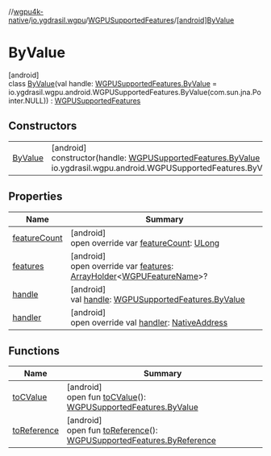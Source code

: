 //[wgpu4k-native](../../../../index.md)/[io.ygdrasil.wgpu](../../index.md)/[WGPUSupportedFeatures](../index.md)/[[android]ByValue](index.md)

# ByValue

[android]\
class [ByValue](index.md)(val handle: [WGPUSupportedFeatures.ByValue](../../../io.ygdrasil.wgpu.android/-w-g-p-u-supported-features/-by-value/index.md) = io.ygdrasil.wgpu.android.WGPUSupportedFeatures.ByValue(com.sun.jna.Pointer.NULL)) : [WGPUSupportedFeatures](../index.md)

## Constructors

| | |
|---|---|
| [ByValue](-by-value.md) | [android]<br>constructor(handle: [WGPUSupportedFeatures.ByValue](../../../io.ygdrasil.wgpu.android/-w-g-p-u-supported-features/-by-value/index.md) = io.ygdrasil.wgpu.android.WGPUSupportedFeatures.ByValue(com.sun.jna.Pointer.NULL)) |

## Properties

| Name | Summary |
|---|---|
| [featureCount](feature-count.md) | [android]<br>open override var [featureCount](feature-count.md): [ULong](https://kotlinlang.org/api/core/kotlin-stdlib/kotlin/-u-long/index.html) |
| [features](features.md) | [android]<br>open override var [features](features.md): [ArrayHolder](../../../ffi/-array-holder/index.md)&lt;[WGPUFeatureName](../../-w-g-p-u-feature-name/index.md)&gt;? |
| [handle](handle.md) | [android]<br>val [handle](handle.md): [WGPUSupportedFeatures.ByValue](../../../io.ygdrasil.wgpu.android/-w-g-p-u-supported-features/-by-value/index.md) |
| [handler](handler.md) | [android]<br>open override val [handler](handler.md): [NativeAddress](../../../ffi/-native-address/index.md) |

## Functions

| Name | Summary |
|---|---|
| [toCValue](../[android]to-c-value.md) | [android]<br>open fun [toCValue](../[android]to-c-value.md)(): [WGPUSupportedFeatures.ByValue](../../../io.ygdrasil.wgpu.android/-w-g-p-u-supported-features/-by-value/index.md) |
| [toReference](../to-reference.md) | [android]<br>open fun [toReference](../to-reference.md)(): [WGPUSupportedFeatures.ByReference](../../../io.ygdrasil.wgpu.android/-w-g-p-u-supported-features/-by-reference/index.md) |